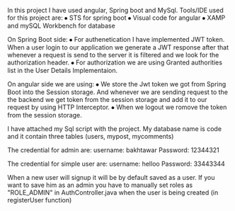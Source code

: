 In this project I have used angular, Spring boot and MySql.
Tools/IDE used for this project are: 
⦁	STS for spring boot
⦁	Visual code for angular
⦁	XAMP and mySQL Workbench for database

On Spring Boot side:
⦁	For authenetication I have implemented JWT token. When a user login to our application we generate a JWT response after that whenever a request is send to the server it is filtered and we look for the authorization header.
⦁	For authorization we are using Granted authorities list in the User Details Implementaion.

On angular side we are using:
⦁	We store the Jwt token we got from Spring Boot into the Session storage. And whenever we are sending request to the the backend we get token from the session storage and add it to our request by using HTTP Interceptor.
⦁	When we logout we romove the token from the session storage.

I have attached my Sql script with the project.
My database name is code and it contain three tables (users, mypost, mycomments)

The credential for admin are:
username: bakhtawar
Password: 12344321

The credential for simple user are:
username: helloo
Password: 33443344

When a new user will signup it will be by default saved as a user. If you want to save him as an admin you have to manually set roles as "ROLE_ADMIN" in AuthController.java when the user is being created (in registerUser function)
